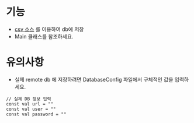 # 기능
- [csv 소스](https://openpowerlifting.gitlab.io/opl-csv/bulk-csv.html) 를 이용하여 db에 저장
- Main 클래스를 참조하세요.

# 유의사항
- 실제 remote db 에 저장하려면 DatabaseConfig 파일에서 구체적인 값을 입력하세요.
```
// 실제 DB 정보 입력
const val url = ""
const val user = ""
const val password = ""
```

